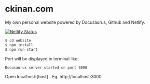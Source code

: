 # ckinan.com

My own personal website powered by Docusaurus, Github and Netlify.

[![Netlify Status](https://api.netlify.com/api/v1/badges/2b6bdf95-965e-4807-9eb6-8c01ddcbb8bf/deploy-status)](https://app.netlify.com/sites/dreamy-shockley-6f69c2/deploys)

```bash
$ cd website
$ npm install
$ npm run start
```

Port will be displayed in terminal like:

```
Docusaurus server started on port 3000
```

Open localhost:{host} . Eg. http://localhost:3000
